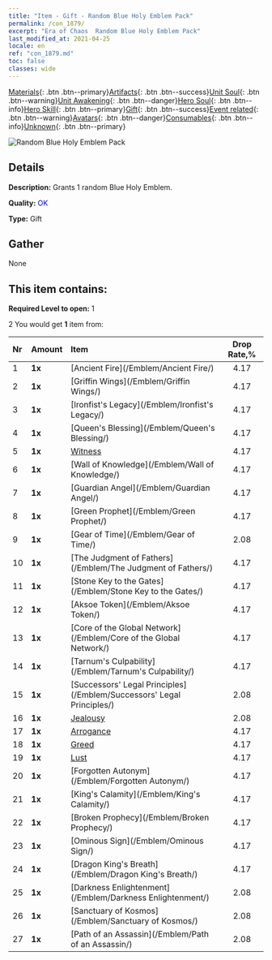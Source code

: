 ```yaml
---
title: "Item - Gift - Random Blue Holy Emblem Pack"
permalink: /con_1879/
excerpt: "Era of Chaos  Random Blue Holy Emblem Pack"
last_modified_at: 2021-04-25
locale: en
ref: "con_1879.md"
toc: false
classes: wide
---
```

 [Materials](/Items/){: .btn .btn--primary}[Artifacts](/Items/Artifacts/){: .btn .btn--success}[Unit Soul](/Items/UnitSoul/){: .btn .btn--warning}[Unit Awakening](/Items/UnitAwakening/){: .btn .btn--danger}[Hero Soul](/Items/HeroSoul/){: .btn .btn--info}[Hero Skill](/Items/HeroSkill/){: .btn .btn--primary}[Gift](/Items/Gift/){: .btn .btn--success}[Event related](/Items/Events/){: .btn .btn--warning}[Avatars](/Items/Avatars/){: .btn .btn--danger}[Consumables](/Items/Consumables/){: .btn .btn--info}[Unknown](/Items/Unknown/){: .btn .btn--primary}

 ![Random Blue Holy Emblem Pack](/images/t/i_907502.png)

## Details
 **Description:** Grants 1 random Blue Holy Emblem.

 **Quality:** <span style="color: #0000CD">OK</span>

 **Type:** Gift

## Gather

  None

## This item contains:

 **Required Level to open:** 1

 2 You would get **1** item  from:

  | Nr | Amount |     Item    | Drop Rate,% |
  |:---|:-------|:------------|:---------:|
  | 1 |  **1x** | [Ancient Fire](/Emblem/Ancient Fire/) | 4.17 | 
  | 2 |  **1x** | [Griffin Wings](/Emblem/Griffin Wings/) | 4.17 | 
  | 3 |  **1x** | [Ironfist's Legacy](/Emblem/Ironfist's Legacy/) | 4.17 | 
  | 4 |  **1x** | [Queen's Blessing](/Emblem/Queen's Blessing/) | 4.17 | 
  | 5 |  **1x** | [Witness](/Emblem/Witness/) | 4.17 | 
  | 6 |  **1x** | [Wall of Knowledge](/Emblem/Wall of Knowledge/) | 4.17 | 
  | 7 |  **1x** | [Guardian Angel](/Emblem/Guardian Angel/) | 4.17 | 
  | 8 |  **1x** | [Green Prophet](/Emblem/Green Prophet/) | 4.17 | 
  | 9 |  **1x** | [Gear of Time](/Emblem/Gear of Time/) | 2.08 | 
  | 10 |  **1x** | [The Judgment of Fathers](/Emblem/The Judgment of Fathers/) | 4.17 | 
  | 11 |  **1x** | [Stone Key to the Gates](/Emblem/Stone Key to the Gates/) | 4.17 | 
  | 12 |  **1x** | [Aksoe Token](/Emblem/Aksoe Token/) | 4.17 | 
  | 13 |  **1x** | [Core of the Global Network](/Emblem/Core of the Global Network/) | 4.17 | 
  | 14 |  **1x** | [Tarnum's Culpability](/Emblem/Tarnum's Culpability/) | 4.17 | 
  | 15 |  **1x** | [Successors' Legal Principles](/Emblem/Successors' Legal Principles/) | 2.08 | 
  | 16 |  **1x** | [Jealousy](/Emblem/Jealousy/) | 2.08 | 
  | 17 |  **1x** | [Arrogance](/Emblem/Arrogance/) | 4.17 | 
  | 18 |  **1x** | [Greed](/Emblem/Greed/) | 4.17 | 
  | 19 |  **1x** | [Lust](/Emblem/Lust/) | 4.17 | 
  | 20 |  **1x** | [Forgotten Autonym](/Emblem/Forgotten Autonym/) | 4.17 | 
  | 21 |  **1x** | [King's Calamity](/Emblem/King's Calamity/) | 4.17 | 
  | 22 |  **1x** | [Broken Prophecy](/Emblem/Broken Prophecy/) | 4.17 | 
  | 23 |  **1x** | [Ominous Sign](/Emblem/Ominous Sign/) | 4.17 | 
  | 24 |  **1x** | [Dragon King's Breath](/Emblem/Dragon King's Breath/) | 4.17 | 
  | 25 |  **1x** | [Darkness Enlightenment](/Emblem/Darkness Enlightenment/) | 2.08 | 
  | 26 |  **1x** | [Sanctuary of Kosmos](/Emblem/Sanctuary of Kosmos/) | 2.08 | 
  | 27 |  **1x** | [Path of an Assassin](/Emblem/Path of an Assassin/) | 2.08 | 
